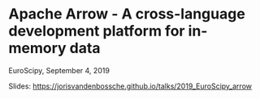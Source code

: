 # Apache Arrow - A cross-language development platform for in-memory data

EuroScipy, September 4, 2019

Slides: https://jorisvandenbossche.github.io/talks/2019_EuroScipy_arrow

